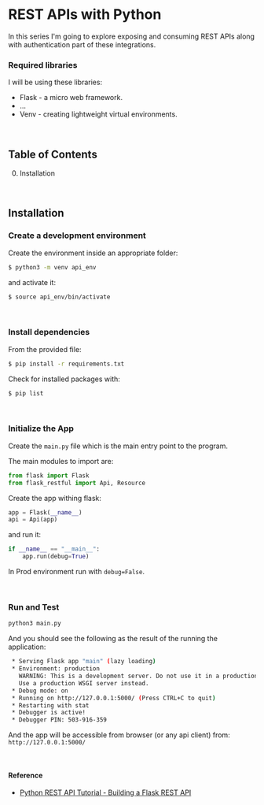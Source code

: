 # REST APIs with Python

In this series I'm going to explore exposing and consuming REST APIs along with authentication part of these integrations.

### Required libraries

I will be using these libraries:
* Flask - a micro web framework.
* ...
* Venv - creating lightweight virtual environments.

<br>

## Table of Contents

0. Installation


<br>

## Installation

### Create a development environment

Create the environment inside an appropriate folder:

```bash
$ python3 -m venv api_env
```

and activate it:

```bash
$ source api_env/bin/activate
```

<br>

### Install dependencies

From the provided file:

```bash
$ pip install -r requirements.txt
```

Check for installed packages with:

```bash
$ pip list
```

<br>

### Initialize the App

Create the ```main.py``` file which is the main entry point to the program.

The main modules to import are:

```py
from flask import Flask
from flask_restful import Api, Resource
```

Create the app withing flask:

```py
app = Flask(__name__)
api = Api(app)
```

and run it:

```py
if __name__ == "__main__":
    app.run(debug=True)
```

In Prod environment run with ```debug=False```.

<br>

### Run and Test

```bash
python3 main.py
```

And you should see the following as the result of the running the application:

```bash
 * Serving Flask app "main" (lazy loading)
 * Environment: production
   WARNING: This is a development server. Do not use it in a production deployment.
   Use a production WSGI server instead.
 * Debug mode: on
 * Running on http://127.0.0.1:5000/ (Press CTRL+C to quit)
 * Restarting with stat
 * Debugger is active!
 * Debugger PIN: 503-916-359
```

And the app will be accessible from browser (or any api client) from:<br>
```http://127.0.0.1:5000/ ```


<br>

#### Reference

* [Python REST API Tutorial - Building a Flask REST API](https://www.youtube.com/watch?v=GMppyAPbLYk)